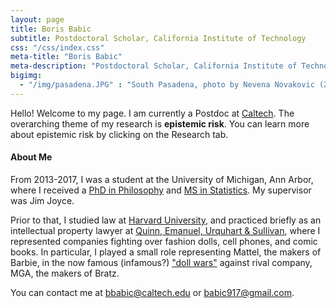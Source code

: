 ```yaml
---
layout: page
title: Boris Babic
subtitle: Postdoctoral Scholar, California Institute of Technology
css: "/css/index.css"
meta-title: "Boris Babic"
meta-description: "Postdoctoral Scholar, California Institute of Technology"
bigimg:
  - "/img/pasadena.JPG" : "South Pasadena, photo by Nevena Novakovic (2018)"
---
```


Hello! Welcome to my page. I am currently a Postdoc at [Caltech](http://www.hss.caltech.edu/content/boris-babic). The overarching theme of my research is **epistemic risk**. You can learn more about epistemic risk by clicking on the Research tab. 

#### About Me
From 2013-2017, I was a student at the University of Michigan, Ann Arbor, where I received a [PhD in Philosophy](https://lsa.umich.edu/philosophy) and [MS in Statistics](https://lsa.umich.edu/stats). My supervisor was Jim Joyce. 

Prior to that, I studied law at [Harvard University](https://hls.harvard.edu/), and practiced briefly as an intellectual property lawyer at [Quinn, Emanuel, Urquhart & Sullivan](https://www.quinnemanuel.com/), where I represented companies fighting over fashion dolls, cell phones, and comic books. In particular, I played a small role representing Mattel, the makers of Barbie, in the now famous (infamous?) ["doll wars"](https://www.newyorker.com/magazine/2018/01/22/when-barbie-went-to-war-with-bratz) against rival company, MGA, the makers of Bratz. 

You can contact me at bbabic@caltech.edu or babic917@gmail.com. 
